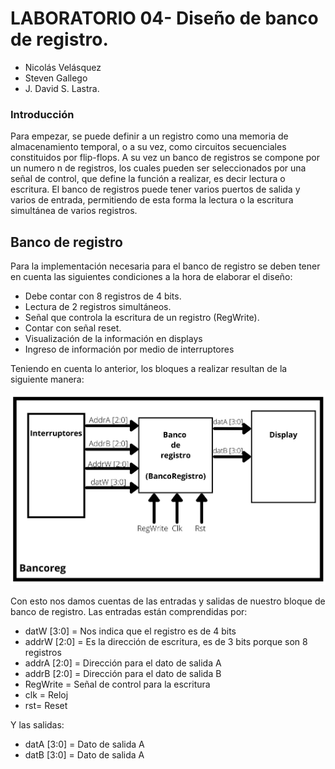 # LABORATORIO 04- Diseño de banco de registro.

* Nicolás Velásquez
* Steven Gallego
* J. David S. Lastra.

### Introducción
Para empezar, se puede definir a un registro como una memoria de almacenamiento temporal, o a su vez, como circuitos secuenciales constituidos por flip-flops. A su vez un banco de registros se compone por un numero n de registros, los cuales pueden ser seleccionados por una señal de control, que define la función a realizar, es decir lectura o escritura. El banco de registros puede tener varios puertos de salida y varios de entrada, permitiendo de esta forma la lectura o la escritura simultánea de varios registros.

## Banco de registro
Para la implementación necesaria para el banco de registro se deben tener en cuenta las siguientes condiciones a la hora de elaborar el diseño:
* Debe contar con 8 registros de 4 bits.
* Lectura de 2 registros simultáneos.
* Señal que controla la escritura de un registro (RegWrite).
* Contar con señal reset.
* Visualización de la información en displays
* Ingreso de información por medio de interruptores

Teniendo en cuenta lo anterior, los bloques a realizar resultan de la siguiente manera:

![Screenshot](Imagenes/bloques.jpg)

Con esto nos damos cuentas de las entradas y salidas de nuestro bloque de banco de registro. Las entradas están comprendidas por:
* datW [3:0] = Nos indica que el registro es de 4 bits
* addrW [2:0] = Es la dirección de escritura, es de 3 bits porque son 8 registros
* addrA [2:0] = Dirección para el dato de salida A
* addrB [2:0] = Dirección para el dato de salida B
* RegWrite = Señal de control para la escritura
* clk = Reloj
* rst= Reset

Y las salidas:
* datA [3:0] = Dato de salida A
* datB [3:0] = Dato de salida A